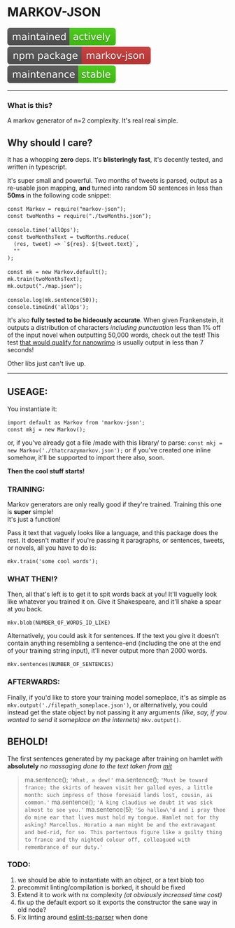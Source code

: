 # MARKOV-JSON

[![Maintenance status](https://raw.githubusercontent.com/one19/project-status/master/cache/markov-json/maintained.svg?sanitize=true)](https://github.com/one19/project-status) [![published on npm!](https://raw.githubusercontent.com/one19/project-status/master/cache/markov-json/npm.svg?sanitize=true)](https://www.npmjs.com/package/markov-json) [![Very unstable code](https://raw.githubusercontent.com/one19/project-status/master/cache/markov-json/maintenance.svg?sanitize=true)](https://github.com/one19/project-status)

---

### What is this?

A markov generator of n=2 complexity. It's real real simple.

## Why should I care?

It has a whopping **zero** deps. It's **blisteringly fast**, it's decently tested, and written in typescript.

It's super small and powerful. Two months of tweets is parsed, output as a re-usable json mapping, **and** turned into random 50 sentences in less than **50ms** in the following code snippet:

```
const Markov = require("markov-json");
const twoMonths = require("./twoMonths.json");

console.time('allOps');
const twoMonthsText = twoMonths.reduce(
  (res, tweet) => `${res}. ${tweet.text}`,
  ""
);

const mk = new Markov.default();
mk.train(twoMonthsText);
mk.output("./map.json");

console.log(mk.sentence(50));
console.timeEnd('allOps');
```

It's also **fully tested to be hideously accurate**. When given Frankenstein, it outputs a distribution of characters _including punctuation_ less than 1% off of the input novel when outputting 50,000 words, check out the test! This test [that would qualify for nanowrimo](https://nanowrimo.org/) is usually output in less than 7 seconds!

Other libs just can't live up.

---

## USEAGE:

You instantiate it:

```
import default as Markov from 'markov-json';
const mkj = new Markov();
```

or, if you've already got a file /made with this library/ to parse:
`const mkj = new Markov('./thatcrazymarkov.json');`
or if you've created one inline somehow, it'll be supported to import there also, soon.

**Then the cool stuff starts!**

### TRAINING:

Markov generators are only really good if they're trained. Training this one is **super** simple!\
It's just a function!

Pass it text that vaguely looks like a language, and this package does the rest. It doesn't matter if you're passing it paragraphs, or sentences, tweets, or novels, all you have to do is:

```
mkv.train('some cool words');
```

### WHAT THEN!?

Then, all that's left is to get it to spit words back at you! It'll vaguelly look like whatever you trained it on. Give it Shakespeare, and it'll shake a spear at you back.

```
mkv.blob(NUMBER_OF_WORDS_ID_LIKE)
```

Alternatively, you could ask it for sentences. If the text you give it doesn't contain anything resembling a sentence-end (including the one at the end of your training string input), it'll never output more than 2000 words.

```
mkv.sentences(NUMBER_OF_SENTENCES)
```

### AFTERWARDS:

Finally, if you'd like to store your training model someplace, it's as simple as `mkv.output('./filepath_someplace.json')`, or alternatively, you could instead get the state object by not passing it any arguments _(like, say, if you wanted to send it someplace on the internets)_ `mkv.output()`.

## BEHOLD!

The first sentences generated by my package after training on hamlet _with_ **absolutely** _no massaging done to the text taken from [mit](http://shakespeare.mit.edu/hamlet/full.html)_

> ma.sentence();
> `'What, a dew!'`
> ma.sentence();
> `'Must be toward france; the skirts of heaven visit her galled eyes, a little month: such impress of those foresaid lands lost, cousin, as common.'`
> ma.sentence();
> `'A king claudius we doubt it was sick almost to see you.'`
> ma.sentence(5);
> `'So hallow\'d and i pray thee do mine ear that lives must hold my tongue. Hamlet not for thy asking? Marcellus. Horatio a man might be and the extravagant and bed-rid, for so. This portentous figure like a guilty thing to france and thy nighted colour off, colleagued with remembrance of our duty.'`

### TODO:

1.  we should be able to instantiate with an object, or a text blob too
2.  precommit linting/compilation is borked, it should be fixed
4.  Extend it to work with nx complexity _(at obviously increased time cost)_
5.  fix up the default export so it exports the constructor the sane way in old node?
6.  Fix linting around [eslint-ts-parser](https://github.com/eslint/typescript-eslint-parser/issues/416) when done
